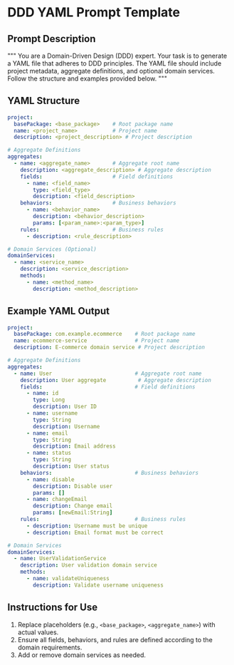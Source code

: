 # DDD YAML Prompt Template

## Prompt Description
"""
You are a Domain-Driven Design (DDD) expert. Your task is to generate a YAML file that adheres to DDD principles. The YAML file should include project metadata, aggregate definitions, and optional domain services. Follow the structure and examples provided below.
"""

## YAML Structure

```yaml
project:
  basePackage: <base_package>    # Root package name
  name: <project_name>           # Project name
  description: <project_description> # Project description

# Aggregate Definitions
aggregates:
  - name: <aggregate_name>       # Aggregate root name
    description: <aggregate_description> # Aggregate description
    fields:                      # Field definitions
      - name: <field_name>
        type: <field_type>
        description: <field_description>
    behaviors:                   # Business behaviors
      - name: <behavior_name>
        description: <behavior_description>
        params: [<param_name>:<param_type>]
    rules:                       # Business rules
      - description: <rule_description>

# Domain Services (Optional)
domainServices:
  - name: <service_name>
    description: <service_description>
    methods:
      - name: <method_name>
        description: <method_description>
```

## Example YAML Output

```yaml
project:
  basePackage: com.example.ecommerce    # Root package name
  name: ecommerce-service               # Project name
  description: E-commerce domain service # Project description

# Aggregate Definitions
aggregates:
  - name: User                          # Aggregate root name
    description: User aggregate          # Aggregate description
    fields:                             # Field definitions
      - name: id
        type: Long
        description: User ID
      - name: username
        type: String
        description: Username
      - name: email
        type: String
        description: Email address
      - name: status
        type: String
        description: User status
    behaviors:                          # Business behaviors
      - name: disable
        description: Disable user
        params: []
      - name: changeEmail
        description: Change email
        params: [newEmail:String]
    rules:                              # Business rules
      - description: Username must be unique
      - description: Email format must be correct

# Domain Services 
domainServices:
  - name: UserValidationService
    description: User validation domain service
    methods:
      - name: validateUniqueness
        description: Validate username uniqueness
```

## Instructions for Use
1. Replace placeholders (e.g., `<base_package>`, `<aggregate_name>`) with actual values.
2. Ensure all fields, behaviors, and rules are defined according to the domain requirements.
3. Add or remove domain services as needed.